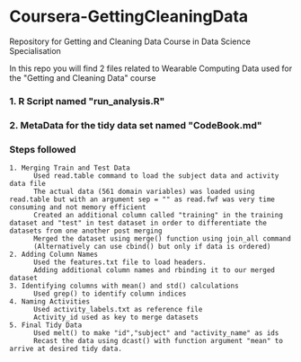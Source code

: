 # Coursera-GettingCleaningData
Repository for Getting and Cleaning Data Course in Data Science Specialisation

In this repo you will find 2 files related to Wearable Computing Data used for the "Getting and Cleaning Data" course
### 1. R Script named "run_analysis.R"
### 2. MetaData for the tidy data set named "CodeBook.md"

### Steps followed
    1. Merging Train and Test Data
          Used read.table command to load the subject data and activity data file
          The actual data (561 domain variables) was loaded using read.table but with an argument sep = "" as read.fwf was very time consuming and not memory efficient
          Created an additional column called "training" in the training dataset and "test" in test dataset in order to differentiate the datasets from one another post merging
          Merged the dataset using merge() function using join_all command
          (Alternatively can use cbind() but only if data is ordered)
    2. Adding Column Names
          Used the features.txt file to load headers.
          Adding additional column names and rbinding it to our merged dataset
    3. Identifying columns with mean() and std() calculations
          Used grep() to identify column indices
    4. Naming Activities
          Used activity_labels.txt as reference file
          Activity_id used as key to merge datasets
    5. Final Tidy Data
          Used melt() to make "id","subject" and "activity_name" as ids
          Recast the data using dcast() with function argument "mean" to arrive at desired tidy data.
          
